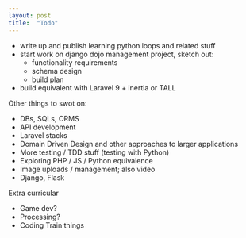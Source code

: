 ```yaml
---
layout: post
title:  "Todo"
---
```


+ write up and publish learning python loops and related stuff
+ start work on django dojo management project, sketch out:
    + functionality requirements
    + schema design 
    + build plan
+ build equivalent with Laravel 9 + inertia or TALL

Other things to swot on:

+ DBs, SQLs, ORMS
+ API development
+ Laravel stacks
+ Domain Driven Design and other approaches to larger applications
+ More testing / TDD stuff (testing with Python)
+ Exploring PHP / JS / Python equivalence
+ Image uploads / management; also video
+ Django, Flask

Extra curricular

+ Game dev?
+ Processing?
+ Coding Train things
